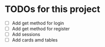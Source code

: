 # TODOs for this project

- [ ] Add get method for login
- [ ] Add get method for register
- [ ] Add sessions
- [ ] Add cards amd tables